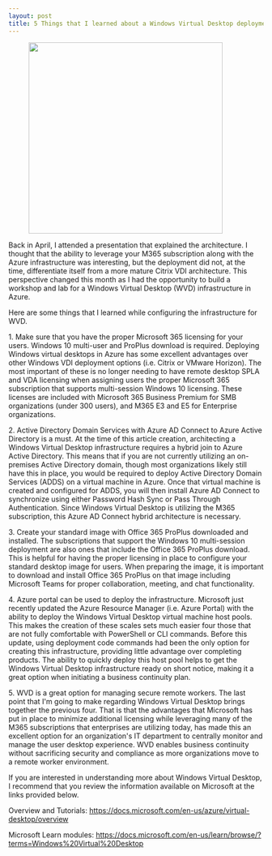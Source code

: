 ```yaml
---
layout: post
title: 5 Things that I learned about a Windows Virtual Desktop deployment in Azure
---
```


<!-- wp:image {"align":"center","id":713,"width":383,"height":377,"sizeSlug":"large"} -->
<div class="wp-block-image"><figure class="aligncenter size-large is-resized"><img src="https://captainhyperscaler.files.wordpress.com/2020/06/img_0433.jpg?w=1024" alt="" class="wp-image-713" width="383" height="377"/></figure></div>
<!-- /wp:image -->

<!-- wp:paragraph -->
<p>Back in April, I attended a presentation that explained the architecture. I thought that the ability to leverage your M365 subscription along with the Azure infrastructure was interesting, but the deployment did not, at the time, differentiate itself from a more mature Citrix VDI architecture.  This perspective changed this month as I had the opportunity to build a workshop and lab for a Windows Virtual Desktop (WVD) infrastructure in Azure.</p>
<!-- /wp:paragraph -->

<!-- wp:paragraph -->
<p>Here are some things that I learned while configuring the infrastructure for WVD. </p>
<!-- /wp:paragraph -->

<!-- wp:paragraph -->
<p>1. Make sure that you have the proper Microsoft 365 licensing for your users. Windows 10 multi-user and ProPlus download is required. Deploying Windows virtual desktops in Azure has some excellent advantages over other Windows VDI deployment options (i.e. Citrix or VMware Horizon). The most important of these is no longer needing to have remote desktop SPLA and VDA licensing when assigning users the proper Microsoft 365 subscription that supports multi-session Windows 10 licensing.  These licenses are included with Microsoft 365 Business Premium for SMB organizations (under 300 users), and M365 E3 and E5 for Enterprise organizations. </p>
<!-- /wp:paragraph -->

<!-- wp:paragraph -->
<p>2. Active Directory Domain Services with Azure AD Connect to Azure Active Directory is a must.  At the time of this article creation, architecting a Windows Virtual Desktop infrastructure requires a hybrid join to Azure Active Directory. This means that if you are not currently utilizing an on-premises Active Directory domain, though most organizations likely still have this in place, you would be required to deploy Active Directory Domain Services (ADDS) on a virtual machine in Azure. Once that virtual machine is created and configured for ADDS, you will then install Azure AD Connect to synchronize using either Password Hash Sync or Pass Through Authentication. Since Windows Virtual Desktop is utilizing the M365 subscription, this Azure AD Connect hybrid architecture is necessary. </p>
<!-- /wp:paragraph -->

<!-- wp:paragraph -->
<p>3. Create your standard image with Office 365 ProPlus downloaded and installed.  The subscriptions that support the Windows 10 multi-session deployment are also ones that include the Office 365 ProPlus download. This is helpful for having the proper licensing in place to configure your standard desktop image for users. When preparing the image, it is important to download and install Office 365 ProPlus on that image including Microsoft Teams for proper collaboration, meeting, and chat functionality. </p>
<!-- /wp:paragraph -->

<!-- wp:paragraph -->
<p>4. Azure portal can be used to deploy the infrastructure.  Microsoft just recently updated the Azure Resource Manager (i.e. Azure Portal) with the ability to deploy the Windows Virtual Desktop virtual machine host pools. This makes the creation of these scales sets much easier four those that are not fully comfortable with PowerShell or CLI commands. Before this update, using deployment code commands had been the only option for creating this infrastructure, providing little advantage over completing products. The ability to quickly deploy this host pool helps to get the Windows Virtual Desktop infrastructure ready on short notice, making it a great option when initiating a business continuity plan. </p>
<!-- /wp:paragraph -->

<!-- wp:paragraph -->
<p>5. WVD is a great option for managing secure remote workers. The last point that I'm going to make regarding Windows Virtual Desktop brings together the previous four. That is that the advantages that Microsoft has put in place to minimize additional licensing while leveraging many of the M365 subscriptions that enterprises are utilizing today, has made this an excellent option for an organization's IT department to centrally monitor and manage the user desktop experience. WVD enables business continuity without sacrificing security and compliance as more organizations move to a remote worker environment. </p>
<!-- /wp:paragraph -->

<!-- wp:paragraph -->
<p>If you are interested in understanding more about Windows Virtual Desktop, I recommend that you review the information available on Microsoft at the links provided below. </p>
<!-- /wp:paragraph -->

<!-- wp:paragraph -->
<p>Overview and Tutorials: <a rel="noreferrer noopener" href="https://docs.microsoft.com/en-us/azure/virtual-desktop/overview" target="_blank">https://docs.microsoft.com/en-us/azure/virtual-desktop/overview</a></p>
<!-- /wp:paragraph -->

<!-- wp:paragraph -->
<p>Microsoft Learn modules: <a rel="noreferrer noopener" href="https://docs.microsoft.com/en-us/learn/browse/?terms=Windows%20Virtual%20Desktop" target="_blank">https://docs.microsoft.com/en-us/learn/browse/?terms=Windows%20Virtual%20Desktop</a></p>
<!-- /wp:paragraph -->